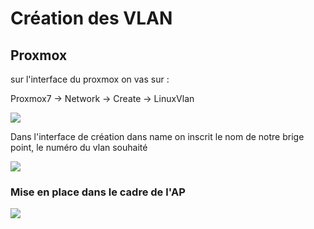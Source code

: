 
# Création des VLAN


## Proxmox 

sur l'interface du proxmox on vas sur :

Proxmox7 -> Network -> Create -> LinuxVlan 


![](https://media.discordapp.net/attachments/1313041657389781042/1313041657641304194/image.png?ex=674eb0d6&is=674d5f56&hm=3aab12f1d3f6e4aa67f373a9a62556a31d25fa98768ec18606974384c551ae5e&=&format=webp&quality=lossless)

Dans l'interface de création dans name on inscrit le nom de notre brige point, le numéro du vlan souhaité

![](https://media.discordapp.net/attachments/1313041657389781042/1313043462320554014/image.png?ex=674eb284&is=674d6104&hm=e92251c00591ae1e1e1496faaf20f465d85fa9744ffee3af8fa51465281253d6&=&format=webp&quality=lossless&width=550&height=299)


### Mise en place dans le cadre de l'AP


![](https://media.discordapp.net/attachments/1313041657389781042/1313044940523049020/image.png?ex=674eb3e5&is=674d6265&hm=e518ce32d8fb4483731c09b5abaef3168c5d380ebba6f028ef586c06789a3423&=&format=webp&quality=lossless)




























